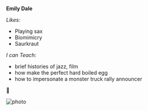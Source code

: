 **Emily Dale**

*Likes:*

  * Playing sax
  * Biomimicry
  * Saurkraut

*I can Teach:*

  * brief histories of jazz, film
  * how make the perfect hard boiled egg
  * how to impersonate a monster truck rally announcer

 :frog:


![photo](http://info.petdig.com/photo/image/big/78.jpg)
